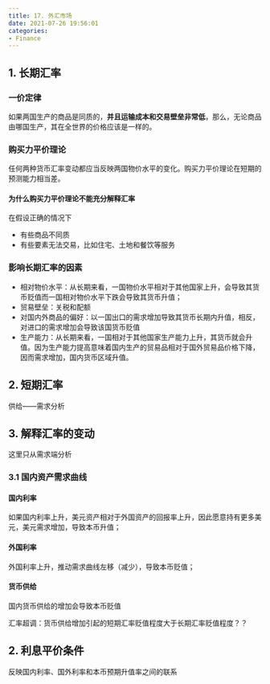 ```yaml
---
title: 17. 外汇市场
date: 2021-07-26 19:56:01
categories:
- Finance
---
```

## 1. 长期汇率

### 一价定律

如果两国生产的商品是同质的，**并且运输成本和交易壁垒非常低**，那么，无论商品由哪国生产，其在全世界的价格应该是一样的。

### 购买力平价理论

任何两种货币汇率变动都应当反映两国物价水平的变化。购买力平价理论在短期的预测能力相当差。

#### 为什么购买力平价理论不能充分解释汇率

在假设正确的情况下

- 有些商品不同质
- 有些要素无法交易，比如住宅、土地和餐饮等服务

### 影响长期汇率的因素

- 相对物价水平：从长期来看，一国物价水平相对于其他国家上升，会导致其货币贬值而一国相对物价水平下跌会导致其货币升值；
- 贸易壁垒：关税和配额
- 对国内外商品的偏好：以一国出口的需求增加导致其货币长期内升值，相反，对进口的需求增加会导致该国货币贬值
- 生产能力：从长期来看，一国相对于其他国家生产能力上升，其货币就会升值。因为生产能力提高意味着国内生产的贸易品相对于国外贸易品价格下降，因而需求增加，国内货币区域升值。



## 2. 短期汇率

供给——需求分析

## 3. 解释汇率的变动

这里只从需求端分析

### 3.1 国内资产需求曲线

#### 国内利率

如果国内利率上升，美元资产相对于外国资产的回报率上升，因此愿意持有更多美元，美元需求增加，导致本币升值；

#### 外国利率

外国利率上升，推动需求曲线左移（减少），导致本币贬值；

#### 货币供给

国内货币供给的增加会导致本币贬值



汇率超调：货币供给增加引起的短期汇率贬值程度大于长期汇率贬值程度？？



## 2. 利息平价条件

反映国内利率、国外利率和本币预期升值率之间的联系

